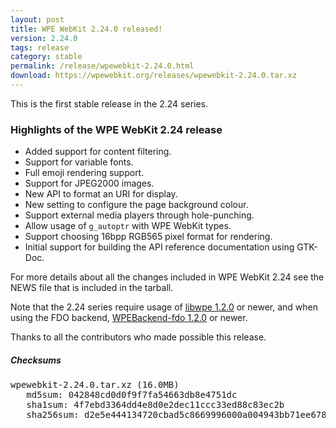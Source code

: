 ```yaml
---
layout: post
title: WPE WebKit 2.24.0 released!
version: 2.24.0
tags: release
category: stable
permalink: /release/wpewebkit-2.24.0.html
download: https://wpewebkit.org/releases/wpewebkit-2.24.0.tar.xz
---
```


This is the first stable release in the 2.24 series.

### Highlights of the WPE WebKit 2.24 release

- Added support for content filtering.
- Support for variable fonts.
- Full emoji rendering support.
- Support for JPEG2000 images.
- New API to format an URI for display.
- New setting to configure the page background colour.
- Support external media players through hole-punching.
- Allow usage of `g_autoptr` with WPE WebKit types.
- Support choosing 16bpp RGB565 pixel format for rendering.
- Initial support for building the API reference documentation using GTK-Doc.

For more details about all the changes included in WPE WebKit 2.24 see the
NEWS file that is included in the tarball.

Note that the 2.24 series require usage of [libwpe 1.2.0](/release/libwpe-1.2.0.html)
or newer, and when using the FDO backend, [WPEBackend-fdo 1.2.0](/release/wpebackend-fdo-1.2.0.html)
or newer.

Thanks to all the contributors who made possible this release.


##### Checksums

<pre>
wpewebkit-2.24.0.tar.xz (16.0MB)
   md5sum: 042848cd0d0f9f7fa54663db8e4751dc
   sha1sum: 4f7ebd3364dd4e8d0e2dec11ccc33ed88c83ec2b
   sha256sum: d2e5e444134720cbad5c8669996000a004943bb71ee6783aefa72a80bde1b35a
</pre>
